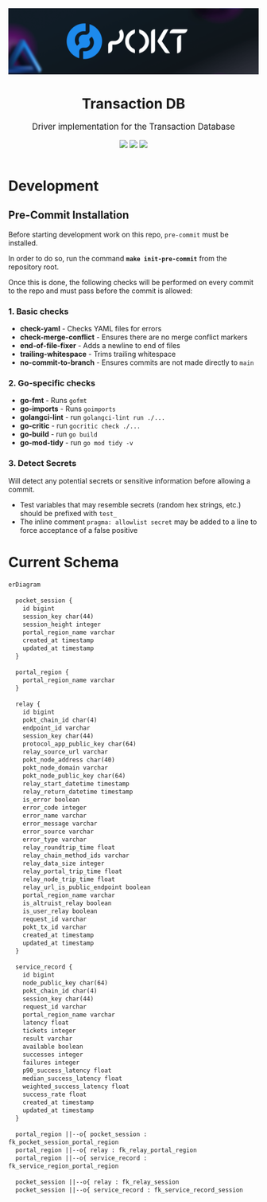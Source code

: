 <div align="center">
    <img src=".github/banner.png" alt="Pocket Network logo" width="600"/>
    <!-- TODO Rename header -->
    <h1>Transaction DB</h1>
    <big>Driver implementation for the Transaction Database</big>
    <div>
    <br/>
        <a href="https://github.com/pokt-foundation/transaction-db/pulse"><img src="https://img.shields.io/github/last-commit/pokt-foundation/transaction-db.svg"/></a>
        <a href="https://github.com/pokt-foundation/transaction-db/pulls"><img src="https://img.shields.io/github/issues-pr/pokt-foundation/transaction-db.svg"/></a>
        <a href="https://github.com/pokt-foundation/transaction-db/issues"><img src="https://img.shields.io/github/issues-closed/pokt-foundation/transaction-db.svg"/></a>
    </div>
</div>
<br/>

  <!-- TODO Update the nelow section with development instructions (leave the pre-commit section in place) -->

# Development

## Pre-Commit Installation

Before starting development work on this repo, `pre-commit` must be installed.

In order to do so, run the command **`make init-pre-commit`** from the repository root.

Once this is done, the following checks will be performed on every commit to the repo and must pass before the commit is allowed:

### 1. Basic checks

- **check-yaml** - Checks YAML files for errors
- **check-merge-conflict** - Ensures there are no merge conflict markers
- **end-of-file-fixer** - Adds a newline to end of files
- **trailing-whitespace** - Trims trailing whitespace
- **no-commit-to-branch** - Ensures commits are not made directly to `main`

### 2. Go-specific checks

- **go-fmt** - Runs `gofmt`
- **go-imports** - Runs `goimports`
- **golangci-lint** - run `golangci-lint run ./...`
- **go-critic** - run `gocritic check ./...`
- **go-build** - run `go build`
- **go-mod-tidy** - run `go mod tidy -v`

### 3. Detect Secrets

Will detect any potential secrets or sensitive information before allowing a commit.

- Test variables that may resemble secrets (random hex strings, etc.) should be prefixed with `test_`
- The inline comment `pragma: allowlist secret` may be added to a line to force acceptance of a false positive

# Current Schema

```mermaid
erDiagram

  pocket_session {
    id bigint
    session_key char(44)
    session_height integer
    portal_region_name varchar
    created_at timestamp
    updated_at timestamp
  }

  portal_region {
    portal_region_name varchar
  }

  relay {
    id bigint
    pokt_chain_id char(4)
    endpoint_id varchar
    session_key char(44)
    protocol_app_public_key char(64)
    relay_source_url varchar
    pokt_node_address char(40)
    pokt_node_domain varchar
    pokt_node_public_key char(64)
    relay_start_datetime timestamp
    relay_return_datetime timestamp
    is_error boolean
    error_code integer
    error_name varchar
    error_message varchar
    error_source varchar
    error_type varchar
    relay_roundtrip_time float
    relay_chain_method_ids varchar
    relay_data_size integer
    relay_portal_trip_time float
    relay_node_trip_time float
    relay_url_is_public_endpoint boolean
    portal_region_name varchar
    is_altruist_relay boolean
    is_user_relay boolean
    request_id varchar
    pokt_tx_id varchar
    created_at timestamp
    updated_at timestamp
  }

  service_record {
    id bigint
    node_public_key char(64)
    pokt_chain_id char(4)
    session_key char(44)
    request_id varchar
    portal_region_name varchar
    latency float
    tickets integer
    result varchar
    available boolean
    successes integer
    failures integer
    p90_success_latency float
    median_success_latency float
    weighted_success_latency float
    success_rate float
    created_at timestamp
    updated_at timestamp
  }

  portal_region ||--o{ pocket_session : fk_pocket_session_portal_region
  portal_region ||--o{ relay : fk_relay_portal_region
  portal_region ||--o{ service_record : fk_service_region_portal_region

  pocket_session ||--o{ relay : fk_relay_session
  pocket_session ||--o{ service_record : fk_service_record_session
```
